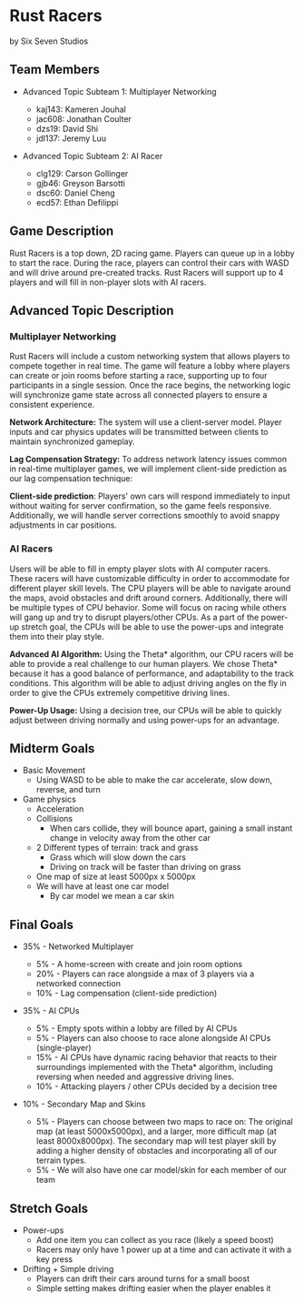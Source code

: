 # Rust Racers

by Six Seven Studios

## Team Members

* Advanced Topic Subteam 1: Multiplayer Networking
  * kaj143: Kameren Jouhal
  * jac608: Jonathan Coulter
  * dzs19: David Shi
  * jdl137: Jeremy Luu

* Advanced Topic Subteam 2: AI Racer
  * clg129: Carson Gollinger
  * gjb46: Greyson Barsotti
  * dsc60: Daniel Cheng
  * ecd57: Ethan Defilippi

## Game Description

Rust Racers is a top down, 2D racing game. Players can queue up in a lobby to start the race. During the race, players can control their cars with WASD and will drive around pre-created tracks. Rust Racers will support up to 4 players and will fill in non-player slots with AI racers.

## Advanced Topic Description

### Multiplayer Networking

Rust Racers will include a custom networking system that allows players to compete together in real time. The game will feature a lobby where players can create or join rooms before starting a race, supporting up to four participants in a single session. Once the race begins, the networking logic will synchronize game state across all connected players to ensure a consistent experience.

**Network Architecture:**
The system will use a client-server model. Player inputs and car physics updates will be transmitted between clients to maintain synchronized gameplay.

**Lag Compensation Strategy:**
To address network latency issues common in real-time multiplayer games, we will implement client-side prediction as our lag compensation technique:

**Client-side prediction**: Players' own cars will respond immediately to input without waiting for server confirmation, so the game feels responsive. Additionally, we will handle server corrections smoothly to avoid snappy adjustments in car positions.

### AI Racers

Users will be able to fill in empty player slots with AI computer racers. These racers will have customizable difficulty in order to accommodate for different player skill levels. The CPU players will be able to navigate around the maps, avoid obstacles and drift around corners. Additionally, there will be multiple types of CPU behavior. Some will focus on racing while others will gang up and try to disrupt players/other CPUs. As a part of the power-up stretch goal, the CPUs will be able to use the power-ups and integrate them into their play style.

**Advanced AI Algorithm:**
Using the Theta* algorithm, our CPU racers will be able to provide a real challenge to our human players. We chose Theta* because it has a good balance of performance, and adaptability to the track conditions. This algorithm will be able to adjust driving angles on the fly in order to give the CPUs extremely competitive driving lines. 

**Power-Up Usage:**
Using a decision tree, our CPUs will be able to quickly adjust between driving normally  and using power-ups for an advantage.  


## Midterm Goals

* Basic Movement
  * Using WASD to be able to make the car accelerate, slow down, reverse, and turn
* Game physics
  * Acceleration
  * Collisions
    * When cars collide, they will bounce apart, gaining a small instant change in velocity away from the other car
  * 2 Different types of terrain: track and grass
    * Grass which will slow down the cars
    * Driving on track will be faster than driving on grass
  * One map of size at least 5000px x 5000px
  * We will have at least one car model
    * By car model we mean a car skin

## Final Goals

* 35% - Networked Multiplayer
  * 5% - A home-screen with create and join room options
  * 20% - Players can race alongside a max of 3 players via a networked connection
  * 10% - Lag compensation (client-side prediction)

* 35% - AI CPUs
  * 5% - Empty spots within a lobby are filled by AI CPUs
  * 5% - Players can also choose to race alone alongside AI CPUs (single-player)
  * 15% - AI CPUs have dynamic racing behavior that reacts to their surroundings implemented with the Theta* algorithm, including reversing when needed and aggressive driving lines.
  * 10% - Attacking players / other CPUs decided by a decision tree

* 10% - Secondary Map and Skins
  * 5% - Players can choose between two maps to race on: The original map (at least 5000x5000px), and a larger, more difficult map (at least 8000x8000px). The secondary map will test player skill by adding a higher density of obstacles and incorporating all of our terrain types.
  * 5% - We will also have one car model/skin for each member of our team

## Stretch Goals

* Power-ups
  * Add one item you can collect as you race (likely a speed boost)
  * Racers may only have 1 power up at a time and can activate it with a key press
* Drifting + Simple driving
  * Players can drift their cars around turns for a small boost
  * Simple setting makes drifting easier when the player enables it
